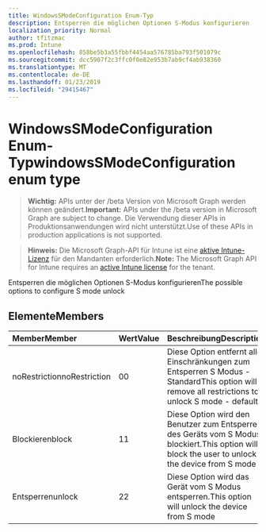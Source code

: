 ```yaml
---
title: WindowsSModeConfiguration Enum-Typ
description: Entsperren die möglichen Optionen S-Modus konfigurieren
localization_priority: Normal
author: tfitzmac
ms.prod: Intune
ms.openlocfilehash: 858be5b3a55fbbf4454aa576785ba793f501079c
ms.sourcegitcommit: dcc5907f2c3ffc0f0e82e953b7ab9cf4ab938360
ms.translationtype: MT
ms.contentlocale: de-DE
ms.lasthandoff: 01/23/2019
ms.locfileid: "29415467"
---
```

# <a name="windowssmodeconfiguration-enum-type"></a><span data-ttu-id="7436a-103">WindowsSModeConfiguration Enum-Typ</span><span class="sxs-lookup"><span data-stu-id="7436a-103">windowsSModeConfiguration enum type</span></span>

> <span data-ttu-id="7436a-104">**Wichtig:** APIs unter der /beta Version von Microsoft Graph werden können geändert.</span><span class="sxs-lookup"><span data-stu-id="7436a-104">**Important:** APIs under the /beta version in Microsoft Graph are subject to change.</span></span> <span data-ttu-id="7436a-105">Die Verwendung dieser APIs in Produktionsanwendungen wird nicht unterstützt.</span><span class="sxs-lookup"><span data-stu-id="7436a-105">Use of these APIs in production applications is not supported.</span></span>

> <span data-ttu-id="7436a-106">**Hinweis:** Die Microsoft Graph-API für Intune ist eine [aktive Intune-Lizenz](https://go.microsoft.com/fwlink/?linkid=839381) für den Mandanten erforderlich.</span><span class="sxs-lookup"><span data-stu-id="7436a-106">**Note:** The Microsoft Graph API for Intune requires an [active Intune license](https://go.microsoft.com/fwlink/?linkid=839381) for the tenant.</span></span>

<span data-ttu-id="7436a-107">Entsperren die möglichen Optionen S-Modus konfigurieren</span><span class="sxs-lookup"><span data-stu-id="7436a-107">The possible options to configure S mode unlock</span></span>

## <a name="members"></a><span data-ttu-id="7436a-108">Elemente</span><span class="sxs-lookup"><span data-stu-id="7436a-108">Members</span></span>
|<span data-ttu-id="7436a-109">Member</span><span class="sxs-lookup"><span data-stu-id="7436a-109">Member</span></span>|<span data-ttu-id="7436a-110">Wert</span><span class="sxs-lookup"><span data-stu-id="7436a-110">Value</span></span>|<span data-ttu-id="7436a-111">Beschreibung</span><span class="sxs-lookup"><span data-stu-id="7436a-111">Description</span></span>|
|:---|:---|:---|
|<span data-ttu-id="7436a-112">noRestriction</span><span class="sxs-lookup"><span data-stu-id="7436a-112">noRestriction</span></span>|<span data-ttu-id="7436a-113">0</span><span class="sxs-lookup"><span data-stu-id="7436a-113">0</span></span>|<span data-ttu-id="7436a-114">Diese Option entfernt alle Einschränkungen zum Entsperren S Modus - Standard</span><span class="sxs-lookup"><span data-stu-id="7436a-114">This option will remove all restrictions to unlock S mode - default</span></span>|
|<span data-ttu-id="7436a-115">Blockieren</span><span class="sxs-lookup"><span data-stu-id="7436a-115">block</span></span>|<span data-ttu-id="7436a-116">1</span><span class="sxs-lookup"><span data-stu-id="7436a-116">1</span></span>|<span data-ttu-id="7436a-117">Diese Option wird den Benutzer zum Entsperren des Geräts vom S Modus blockiert.</span><span class="sxs-lookup"><span data-stu-id="7436a-117">This option will block the user to unlock the device from S mode</span></span>|
|<span data-ttu-id="7436a-118">Entsperren</span><span class="sxs-lookup"><span data-stu-id="7436a-118">unlock</span></span>|<span data-ttu-id="7436a-119">2</span><span class="sxs-lookup"><span data-stu-id="7436a-119">2</span></span>|<span data-ttu-id="7436a-120">Diese Option wird das Gerät vom S Modus entsperren.</span><span class="sxs-lookup"><span data-stu-id="7436a-120">This option will unlock the device from S mode</span></span>|




